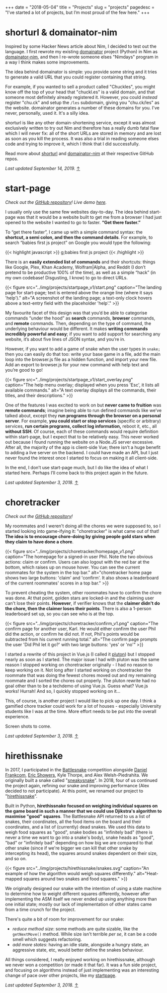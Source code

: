 +++
date = "2018-05-04"
title = "Projects"
slug = "projects"
pagedesc = "I’ve started a lot of projects, but I’m most proud of the few here."
+++

# shorturl & domainator-nim

Inspired by some Hacker News article about Nim, I decided to test out the
language. I first rewrote my existing
[domainator](https://github.com/phildenhoff/domainator) project (Python) in
Nim as [domainator-nim](https://github.com/phildenhoff/domainator-nim), and
then I re-wrote someone elses "Nimdays" program in a way I think makes some
improvements.

The idea behind domainator is simple: you provide some string and it tries to
generate a valid URL that you could register containing that string.

For example, if you wanted to sell a product called "Chuckles", you might
know off the top of your head that "chuckl.es" is a valid domain, and that
someone most definitely already registered it. However, you could *instead*
register "chu.ck" and setup the `/les` subdomain, giving you "chu.ck/les" as
the website. domainator generates a number of these domains for you. I've
never, personally, used it. It's a silly idea.

shorturl is like any other domain-shortening service, except it was almost
exclusively written to try out Nim and therefore has a really dumb fatal flaw
which I will never fix: all of the short URLs are stored in memory and are
lost as soon as you kill the process. It was also a trial in reading someone
elses code and trying to improve it, which I think that I did successfully.

Read more about [shorturl](https://github.com/phildenhoff/shorturl) and
[domainator-nim](https://github.com/phildenhoff/domainator-nim) at their
respective GitHub repos.

_Last updated September 14, 2019._ [↑](#)

# start-page 
_Check out the [GitHub repository](https://github.com/phildenhoff/start-page)! Live demo [here](/start)._

I usually only use the same few websites day-to-day. The idea behind start-page was that it would be a website built to get me from a browser I had just opened to the website I wanted to go to faster. **“Get there faster.”**

To “get there faster”, I came up with a simple command syntax: the **shortcut, a semi colon, and then the command details**. For example, to search “babies first js project” on Google you would type the following:

{{< highlight javascript >}}
g;babies first js project
{{< /highlight >}}

There is an **easily extended list of commands** and their shortcuts: things like Google, Plex, Khan Academy, Wolfram|Alpha, and Reddit (I don’t pretend to be productive 100% of the time), as well as a simple “hack” (in my own codebase! Disgusting, I know) to go to direct URLs.

{{< figure src="../img/projects/startpage_v1/start.png"
caption="The landing page for start-page; text is entered above the orange line (where it says 'help')."
alt="A screenshot of the landing page; a text-only clock hovers above a text-entry field with the placeholder 'help'." >}}

My favourite facet of this design was that you’d be able to categorise commands “under the hood” as **search** commands, **browser** commands, and **remote** commands. Then, depending on the type of command, the underlying behaviour would be different. It makes **writing commands incredibly powerful and easy**; if you want to add support for searching any website, it’s about five lines of JSON syntax, and you’re in. 

However, if you want to add a game of snake when the user types in `snake;` then you can easily do that too: write your base game in a file, add the main loop into the browser.js file as a hidden function, and import your new file. Add an export to browser.js for your new command with help text and you’re good to go!

{{< figure src="../img/projects/startpage_v1/start_overlay.png"
caption="The help menu overlay; displayed when you press 'Esc', it lists all available commands."
alt="A text overlay displays all the commands, their titles, and their descriptions." >}}

One of the features I was excited to work on but **never came to fruition** was **remote commands**; imagine being able to run defined commands like we’ve talked about, except they **run programs through the browser on a personal server**. For example, **you could start or stop services** (specific or arbitrary) services, **run certain programs, collect log information,** reboot it, etc., all **without SSH**. Of course, each of these commands would require definition within start-page, but I expect that to be relatively easy. This never worked out because I found running the website on a Node.JS server excessive. After all, the majority of the app is client-side Vue; there isn’t a huge benefit to adding a live server on the backend. I could have made an API, but I just never found the interest once I started to focus on making it all client-side. 

In the end, I don’t use start-page much, but I do like the idea of what I started here. Perhaps I’ll come back to this project again in the future.

_Last updated September 3, 2018._ [↑](#)


# choretracker
_Check out the [GitHub repository](https://github.com/phildenhoff/choretracker)!_

My roommates and I weren't doing all the chores we were supposed to, so I started looking 
into game-ifying it: "choretracker" is what came out of that! **The idea is to encourage
chore-doing by giving people gold stars when they claim to have done a chore**.

{{< figure src="../img/projects/choretracker/homepage_v1.png" 
caption="The homepage for a signed-in user Phil. Note the two obvious actions: claim or confirm. Users can also logout with the red bar at the bottom, which raises up on  mouse hover. You can see the current roommates for the system in the top bar." 
alt="choretracker home page shows two large buttons: 'claim' and 'confirm'. It also shows a leaderboard of the current roommates' scores in a top bar." >}}

To prevent cheating the system, other roommates have to confirm the chore was done. At that point,
golden stars are locked-in and the claiming user can't lose their points. **However**, if
verifier knows that the **claimer didn't do the chore, then the claimer loses their 
points**. There is also a 1-person leaderboard set up, so you can see who is at the top.

{{< figure src="../img/projects/choretracker/confirm_v1.png" 
caption="The confirm page for another user, Karl. He would either confirm the user Phil did the action, or confirm he did not. If not, Phil's points would be subtracted from his current running total." 
alt="The confirm page prompts the user 'Did Phil let it go?' with two large buttons: 'yes' or 'no'" >}}

I started a rewrite of this project in Vue.js (I called it 
[pluton](https://github.com/phildenhoff/pluton-web)) but I stopped nearly as soon as I
started. The major issue I had with pluton was the same reason I stopped working on
choretracker originally - I had no reason to keep working on it. Not long after I started
working on choretracker the roommate that was doing the fewest chores moved out and my
remaining roommate and I sorted the chores out properly. The pluton rewrite had no goal
other than to be a techdemo of using Vue.js. Guess what? Vue.js works! Hurrah! And so,
I quickly stopped working on it...

This, of course, is another project I would like to pick up one day. I think a gamified
chore tracker could work for a lot of houses - especially University students like I was
at the time. More effort needs to be put into the overall experience.

Screen shots to come.

_Last updated September 3, 2018._ [↑](#)


# hirethissnake

In 2017, I participated in the [Battlesnake](https://www.battlesnake.io/) competition
alongside  [Daniel Frankcom](https://www.linkedin.com/in/daniel-frankcom-28a30a82/), 
[Eric Showers](http://eric-showers.me/), Kyle Thorpe, and Alex Welsh-Piedrahita. We
originally built a snake called "[sneakysnake](https://github.com/hirethissnake/2017)". In 2018,
four of us continued the project again, refining our snake and improving performance 
(Alex decided to not participate). At this point, we renamed our project to 
"[hirethissnake](https://github.com/hirethissnake/2018)".

Built in Python, **hirethissnake focused on weighing individual squares on the game board in 
such a manner that we could use Djikstra's algorithm to maximise "good" squares**. The 
Battlesnake API returned to us a list of snakes, their coordinates, all the food items on
the board and their coordinates, and a list of (currently) dead snakes. We used this data
to weigh food squares as "good", snake bodies as "infinitely bad" (there is never a time
we want to go into a snake's body), snake heads as "good", "bad" or "infinitely bad"
depending on how big we are compared to that other snake (since if we're bigger we can
kill that other snake by intercepting its head), the squares around snakes dependent
on their size, and so on.

{{< figure src="../img/projects/hirethissnake/snakes.svg"
caption="An example of how the algorithm would weigh squares differently."
alt="Heat-mapped squares around two snakes and food squares." >}}

We originally designed our snake with the intention of using a state machine to determine
how to weight different squares differently, however after implementing the ASM itself we
never ended up using anything more than one initial state; mostly our lack of
implementation of other states came from a time crunch for the project.

There's quite a bit of room for improvement for our snake:

 - *reduce method size*: some methods are quite sizable, like the `getNextMove()` method.
 While size isn't terrible _per se_, it can be a code smell which suggests refactoring.
 - *add more states*: having an idle state, alongside a hungry state, an aggressive state,
 etc, would better define the snakes behaviour.

All things considered, I really enjoyed working on hirethissnake, although we never won
a competition (or made it that far). It was a fun side project, and focusing on algorithms
instead of just implementing was an interesting change of pace over other projects, like
my [startpage](#start-page).

_Last updated September 3, 2018._ [↑](#)
